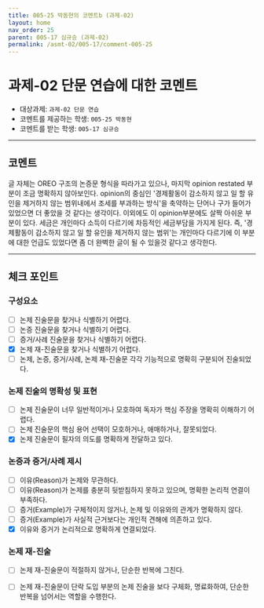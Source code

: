 ```yaml
---
title: 005-25 박동현의 코멘트b (과제-02) 
layout: home
nav_order: 25
parent: 005-17 심규승 (과제-02)
permalink: /asmt-02/005-17/comment-005-25
---
```


# 과제-02 단문 연습에 대한 코멘트

- 대상과제: `과제-02 단문 연습`
- 코멘트를 제공하는 학생: `005-25 박동현` 
- 코멘트를 받는 학생: `005-17 심규승` 

---

## 코멘트

글 자체는 OREO 구조의 논증문 형식을 따라가고 있으나, 마지막 opinion restated 부분이 조금 명확하지 않아보인다. opinion의 중심인 '경제활동이 감소하지 않고 일 할 유인을 제거하지 않는 범위내에서 조세를 부과하는 방식'을 축약하는 단어나 구가 들어가 있었으면 더 좋았을 것 같다는 생각이다. 이외에도 이 opinion부분에도 살짝 아쉬운 부분이 있다. 세금은 개인마다 소득이 다르기에 차등적인 세금부담을 가지게 된다. 즉, '경제활동이 감소하지 않고 일 할 유인을 제거하지 않는 범위'는 개인마다 다르기에 이 부분에 대한 언급도 있었다면 좀 더 완벽한 글이 될 수 있을것 같다고 생각한다.

---

## 체크 포인트

### **구성요소**
- [ ] 논제 진술문을 찾거나 식별하기 어렵다.
- [ ] 논증 진술문을 찾거나 식별하기 어렵다.
- [ ] 증거/사례 진술문을 찾거나 식별하기 어렵다.
- [x] 논제 재-진술문을 찾거나 식별하기 어렵다.
- [ ] 논제, 논증, 증거/사례, 논제 재-진술문 각각 기능적으로 명확히 구분되어 진술되었다.

### **논제 진술의 명확성 및 표현**  
- [ ] 논제 진술문이 너무 일반적이거나 모호하여 독자가 핵심 주장을 명확히 이해하기 어렵다.  
- [ ] 논제 진술문의 핵심 용어 선택이 모호하거나, 애매하거나, 잘못되었다.  
- [x] 논제 진술문이 필자의 의도를 명확하게 전달하고 있다.  

### **논증과 증거/사례 제시**  
- [ ] 이유(Reason)가 논제와 무관하다.
- [ ] 이유(Reason)가 논제를 충분히 뒷받침하지 못하고 있으며, 명확한 논리적 연결이 부족하다.  
- [ ] 증거(Example)가 구체적이지 않거나, 논제 및 이유와의 관계가 명확하지 않다. 
- [ ] 증거(Example)가 사실적 근거보다는 개인적 견해에 의존하고 있다.  
- [x] 이유와 증거가 논리적으로 명확하게 연결되었다.  

### **논제 재-진술**  
- [ ] 논제 재-진술문이 적절하지 않거나, 단순한 반복에 그친다.   
- [ ] 논제 재-진술문이 단락 도입 부분의 논제 진술을 보다 구체화, 명료화하여, 단순한 반복을 넘어서는 역할을 수행한다.  

